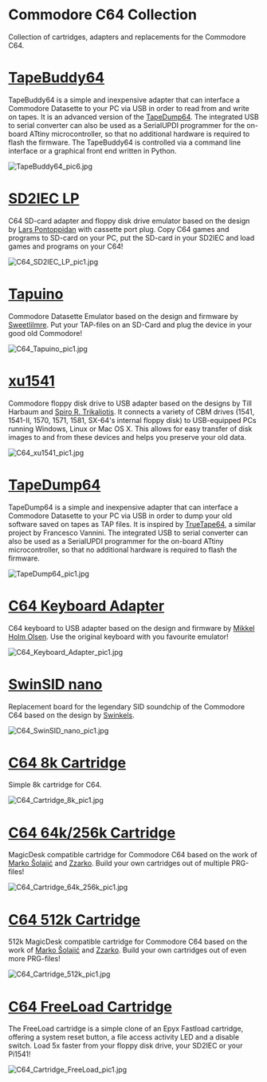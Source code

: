 # Commodore C64 Collection
Collection of cartridges, adapters and replacements for the Commodore C64.

# [TapeBuddy64](https://github.com/wagiminator/C64-Collection/tree/master/C64_TapeBuddy64)
TapeBuddy64 is a simple and inexpensive adapter that can interface a Commodore Datasette to your PC via USB in order to read from and write on tapes. It is an advanced version of the [TapeDump64](https://github.com/wagiminator/C64-Collection/tree/master/C64_TapeDump64). The integrated USB to serial converter can also be used as a SerialUPDI programmer for the on-board ATtiny microcontroller, so that no additional hardware is required to flash the firmware. The TapeBuddy64 is controlled via a command line interface or a graphical front end written in Python.

![TapeBuddy64_pic6.jpg](https://raw.githubusercontent.com/wagiminator/C64-Collection/master/C64_TapeBuddy64/documentation/TapeBuddy64_pic6.jpg)

# [SD2IEC LP](https://github.com/wagiminator/C64-Collection/tree/master/C64_SD2IEC_LP)
C64 SD-card adapter and floppy disk drive emulator based on the design by [Lars Pontoppidan](https://larsee.com/blog/2007/02/the-mmc2iec-device/) with cassette port plug. Copy C64 games and programs to SD-card on your PC, put the SD-card in your SD2IEC and load games and programs on your C64!

![C64_SD2IEC_LP_pic1.jpg](https://raw.githubusercontent.com/wagiminator/C64-Collection/master/C64_SD2IEC_LP/documentation/C64_SD2IEC_LP_pic1.jpg)

# [Tapuino](https://github.com/wagiminator/C64-Collection/tree/master/C64_Tapuino)
Commodore Datasette Emulator based on the design and firmware by [Sweetlilmre](https://github.com/sweetlilmre/tapuino). Put your TAP-files on an SD-Card and plug the device in your good old Commodore!

![C64_Tapuino_pic1.jpg](https://raw.githubusercontent.com/wagiminator/C64-Collection/master/C64_Tapuino/documentation/C64_Tapuino_pic1.jpg)

# [xu1541](https://github.com/wagiminator/C64-Collection/tree/master/C64_xu1541)
Commodore floppy disk drive to USB adapter based on the designs by Till Harbaum and [Spiro R. Trikaliotis](https://spiro.trikaliotis.net/xu1541). It connects a variety of CBM drives (1541, 1541-II, 1570, 1571, 1581, SX-64's internal floppy disk) to USB-equipped PCs running Windows, Linux or Mac OS X. This allows for easy transfer of disk images to and from these devices and helps you preserve your old data.

![C64_xu1541_pic1.jpg](https://raw.githubusercontent.com/wagiminator/C64-Collection/master/C64_xu1541/documentation/C64_xu1541_pic1.jpg)

# [TapeDump64](https://github.com/wagiminator/C64-Collection/tree/master/C64_TapeDump64)
TapeDump64 is a simple and inexpensive adapter that can interface a Commodore Datasette to your PC via USB in order to dump your old software saved on tapes as TAP files. It is inspired by [TrueTape64](https://github.com/francescovannini/truetape64), a similar project by Francesco Vannini. The integrated USB to serial converter can also be used as a SerialUPDI programmer for the on-board ATtiny microcontroller, so that no additional hardware is required to flash the firmware.

![TapeDump64_pic1.jpg](https://raw.githubusercontent.com/wagiminator/C64-Collection/master/C64_TapeDump64/documentation/TapeDump64_pic1.jpg)

# [C64 Keyboard Adapter](https://github.com/wagiminator/C64-Collection/tree/master/C64_Keyboard_Adapter)
C64 keyboard to USB adapter based on the design and firmware by [Mikkel Holm Olsen](https://symlink.dk/projects/c64key/). Use the original keyboard with you favourite emulator!

![C64_Keyboard_Adapter_pic1.jpg](https://raw.githubusercontent.com/wagiminator/C64-Collection/master/C64_Keyboard_Adapter/documentation/C64_Keyboard_Adapter_pic1.jpg)

# [SwinSID nano](https://github.com/wagiminator/C64-Collection/tree/master/C64_SwinSID_nano)
Replacement board for the legendary SID soundchip of the Commodore C64 based on the design by [Swinkels](http://www.swinkels.tvtom.pl/swinsid/).

![C64_SwinSID_nano_pic1.jpg](https://raw.githubusercontent.com/wagiminator/C64-Collection/master/C64_SwinSID_nano/documentation/C64_SwinSID_nano_pic1.jpg)

# [C64 8k Cartridge](https://github.com/wagiminator/C64-Collection/tree/master/C64_Cartridge_8k)
Simple 8k cartridge for C64.

![C64_Cartridge_8k_pic1.jpg](https://raw.githubusercontent.com/wagiminator/C64-Collection/master/C64_Cartridge_8k/documentation/C64_Cartridge_8k_pic1.jpg)

# [C64 64k/256k Cartridge](https://github.com/wagiminator/C64-Collection/tree/master/C64_Cartridge_64k_256k)
MagicDesk compatible cartridge for Commodore C64 based on the work of [Marko Šolajić](https://github.com/msolajic/c64-magic-desk-512k) and [Zzarko](https://bitbucket.org/zzarko/magic-desk-cartridge-generator/src/master/). Build your own cartridges out of multiple PRG-files!

![C64_Cartridge_64k_256k_pic1.jpg](https://raw.githubusercontent.com/wagiminator/C64-Collection/master/C64_Cartridge_64k_256k/documentation/C64_Cartridge_64k_256k_pic1.jpg)

# [C64 512k Cartridge](https://github.com/wagiminator/C64-Collection/tree/master/C64_Cartridge_512k)
512k MagicDesk compatible cartridge for Commodore C64 based on the work of [Marko Šolajić](https://github.com/msolajic/c64-magic-desk-512k) and [Zzarko](https://bitbucket.org/zzarko/magic-desk-cartridge-generator/src/master/). Build your own cartridges out of even more PRG-files!

![C64_Cartridge_512k_pic1.jpg](https://raw.githubusercontent.com/wagiminator/C64-Collection/master/C64_Cartridge_512k/documentation/C64_Cartridge_512k_pic1.jpg)

# [C64 FreeLoad Cartridge](https://github.com/wagiminator/C64-Collection/tree/master/C64_Cartridge_FreeLoad)
The FreeLoad cartridge is a simple clone of an Epyx Fastload cartridge, offering a system reset button, a file access activity LED and a disable switch. Load 5x faster from your floppy disk drive, your SD2IEC or your Pi1541!

![C64_Cartridge_FreeLoad_pic1.jpg](https://raw.githubusercontent.com/wagiminator/C64-Collection/master/C64_Cartridge_FreeLoad/documentation/C64_Cartridge_FreeLoad_pic1.jpg)
